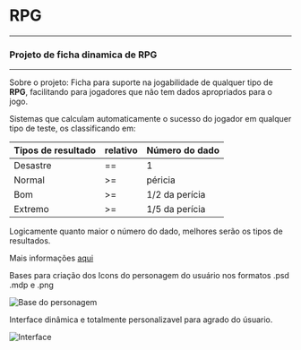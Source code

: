 # **RPG**
---
### Projeto de ficha dinamica de RPG
---
Sobre o projeto:
 Ficha para suporte na jogabilidade de qualquer tipo de **RPG**, facilitando para jogadores que não tem dados apropriados para o jogo.
	
Sistemas que calculam automaticamente o sucesso do jogador em qualquer tipo de teste, os classificando em:

| Tipos de resultado | relativo | Número do dado |
|---|---|---|
| Desastre | == | 1 |
| Normal | >= | péricia |
| Bom | >= | 1/2 da perícia |
| Extremo | >= | 1/5 da perícia |

Logicamente quanto maior o número do dado, melhores serão os tipos de resultados.

Mais informações [aqui](https://www.youtube.com/watch?v=3L3dY1zBO3c)

Bases para criação dos Icons do personagem do usuário nos formatos .psd .mdp e .png

![Base do personagem](https://cdn.discordapp.com/attachments/601118494527848498/800105691049230406/face_base_rpg.png)

Interface dinâmica e totalmente personalizavel para agrado do úsuario.

![Interface](https://cdn.discordapp.com/attachments/601118494527848498/817618601980067870/unknown.png)
